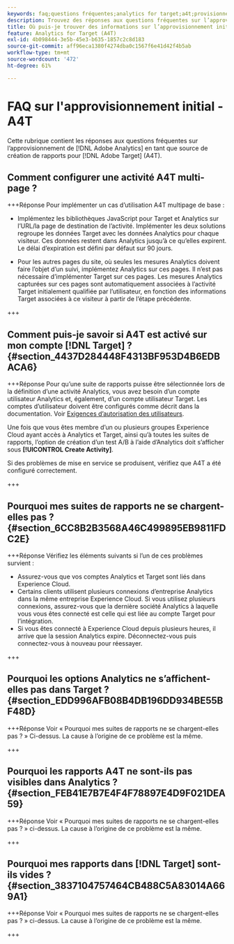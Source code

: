 ```yaml
---
keywords: faq;questions fréquentes;analytics for target;a4t;provisionnement;provisionnement;Adobe Experience Cloud
description: Trouvez des réponses aux questions fréquentes sur l’approvisionnement d’Analytics for [!DNL Target] (A4T), qui vous permet d’utiliser les rapports Analytics pour les activités  [!DNL Target] .
title: Où puis-je trouver des informations sur l’approvisionnement initial d’A4T ?
feature: Analytics for Target (A4T)
exl-id: 4b098444-3e5b-45e3-b635-1857c2c8d183
source-git-commit: aff96eca1380f4274dba0c1567f6e41d42f4b5ab
workflow-type: tm+mt
source-wordcount: '472'
ht-degree: 61%

---
```


# FAQ sur l&#39;approvisionnement initial - A4T

Cette rubrique contient les réponses aux questions fréquentes sur l’approvisionnement de [!DNL Adobe Analytics] en tant que source de création de rapports pour [!DNL Adobe Target] (A4T).

## Comment configurer une activité A4T multi-page ?

+++Réponse
Pour implémenter un cas d’utilisation A4T multipage de base :

* Implémentez les bibliothèques JavaScript pour Target et Analytics sur l’URL/la page de destination de l’activité. Implémenter les deux solutions regroupe les données Target avec les données Analytics pour chaque visiteur. Ces données restent dans Analytics jusqu’à ce qu’elles expirent. Le délai d’expiration est défini par défaut sur 90 jours.

* Pour les autres pages du site, où seules les mesures Analytics doivent faire l’objet d’un suivi, implémentez Analytics sur ces pages. Il n’est pas nécessaire d’implémenter Target sur ces pages. Les mesures Analytics capturées sur ces pages sont automatiquement associées à l’activité Target initialement qualifiée par l’utilisateur, en fonction des informations Target associées à ce visiteur à partir de l’étape précédente.

+++

## Comment puis-je savoir si A4T est activé sur mon compte [!DNL Target] ? {#section_4437D284448F4313BF953D4B6EDBACA6}

+++Réponse
Pour qu’une suite de rapports puisse être sélectionnée lors de la définition d’une activité Analytics, vous avez besoin d’un compte utilisateur Analytics et, également, d’un compte utilisateur Target. Les comptes d’utilisateur doivent être configurés comme décrit dans la documentation. Voir [Exigences d’autorisation des utilisateurs](/help/main/c-integrating-target-with-mac/a4t/account-reqs.md#concept_4BC06CAB00BF46FF9362AFE98656B083).

Une fois que vous êtes membre d’un ou plusieurs groupes Experience Cloud ayant accès à Analytics et Target, ainsi qu’à toutes les suites de rapports, l’option de création d’un test A/B à l’aide d’Analytics doit s’afficher sous **[!UICONTROL Create Activity]**.

Si des problèmes de mise en service se produisent, vérifiez que A4T a été configuré correctement.

+++

## Pourquoi mes suites de rapports ne se chargent-elles pas ? {#section_6CC8B2B3568A46C499895EB9811FDC2E}

+++Réponse
Vérifiez les éléments suivants si l’un de ces problèmes survient :

* Assurez-vous que vos comptes Analytics et Target sont liés dans Experience Cloud.
* Certains clients utilisent plusieurs connexions d’entreprise Analytics dans la même entreprise Experience Cloud. Si vous utilisez plusieurs connexions, assurez-vous que la dernière société Analytics à laquelle vous vous êtes connecté est celle qui est liée au compte Target pour l’intégration.
* Si vous êtes connecté à Experience Cloud depuis plusieurs heures, il arrive que la session Analytics expire. Déconnectez-vous puis connectez-vous à nouveau pour réessayer.

+++

## Pourquoi les options Analytics ne s’affichent-elles pas dans Target ? {#section_EDD996AFB08B4DB196DD934BE55BF48D}

+++Réponse
Voir « Pourquoi mes suites de rapports ne se chargent-elles pas ? » Ci-dessus. La cause à l’origine de ce problème est la même.

+++

## Pourquoi les rapports A4T ne sont-ils pas visibles dans Analytics ? {#section_FEB41E7B7E4F4F78897E4D9F021DEA59}

+++Réponse
Voir « Pourquoi mes suites de rapports ne se chargent-elles pas ? » ci-dessus. La cause à l’origine de ce problème est la même.

+++

## Pourquoi mes rapports dans [!DNL Target] sont-ils vides ? {#section_3837104757464CB488C5A83014A669A1}

+++Réponse
Voir « Pourquoi mes suites de rapports ne se chargent-elles pas ? » ci-dessus. La cause à l’origine de ce problème est la même.

+++
